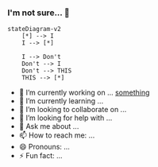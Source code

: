 ### I'm not sure... 👋


```mermaid
stateDiagram-v2
    [*] --> I
    I --> [*]

    I --> Don't
    Don't --> I
    Don't --> THIS
    THIS --> [*]
```

- 🔭 I’m currently working on ... [something](oldentry.md)
- 🌱 I’m currently learning ...
- 👯 I’m looking to collaborate on ...
- 🤔 I’m looking for help with ...
- 💬 Ask me about ...
- 📫 How to reach me: ...
- 😄 Pronouns: ...
- ⚡ Fun fact: ...

